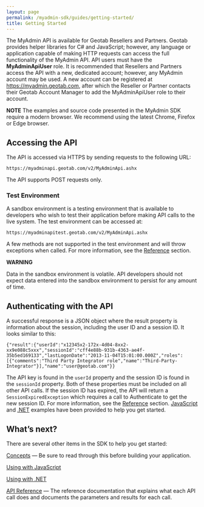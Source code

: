 ```yaml
---
layout: page
permalink: /myadmin-sdk/guides/getting-started/
title: Getting Started
---
```


The MyAdmin API is available for Geotab Resellers and Partners. Geotab provides helper libraries for C# and JavaScript; however, any language or application capable of making HTTP requests can access the full functionality of the MyAdmin API. API users must have the **MyAdminApiUser** role. It is recommended that Resellers and Partners access the API with a new, dedicated account; however, any MyAdmin account may be used. A new account can be registered at <https://myadmin.geotab.com>, after which the Reseller or Partner contacts their Geotab Account Manager to add the MyAdminApiUser role to their account.

<div class="alert alert-primary"><strong>NOTE</strong> The examples and source code presented in the MyAdmin SDK require a modern browser. We recommend using the latest Chrome, Firefox or Edge browser.</div>

## Accessing the API

The API is accessed via HTTPS by sending requests to the following URL:

`https://myadminapi.geotab.com/v2/MyAdminApi.ashx`

The API supports POST requests only.

### Test Environment

A sandbox environment is a testing environment that is available to developers who wish to test their application before making API calls to the live system. The test environment can be accessed at:

`https://myadminapitest.geotab.com/v2/MyAdminApi.ashx`

A few methods are not supported in the test environment and will throw exceptions when called. For more information, see the [Reference](../../api/reference) section.

<div class="alert alert-danger"><strong>WARNING</strong>

Data in the sandbox environment is volatile. API developers should not expect data entered into the sandbox environment to persist for any amount of time.
</div>

## Authenticating with the API

A successful response is a JSON object where the result property is information about the session, including the user ID and a session ID. It looks similar to this:

`{"result":{"userId":"x12345x2-172x-4d04-8xx2-xx9e088c5xxx","sessionId":"cff4e88b-931b-4363-ae4f-35b5ed169133","lastLogonDate":"2013-11-04T15:01:00.000Z","roles":[{"comments":"Third Party Integrator role","name":"Third-Party-Integrator"}],"name":"user@geotab.com"}}`

The API key is found in the `userId` property and the session ID is found in the `sessionId` property. Both of these properties must be included on all other API calls. If the session ID has expired, the API will return a `SessionExpiredException` which requires a call to Authenticate to get the new session ID. For more information, see the [Reference](../../api/reference) section. [JavaScript](../../code-samples/javascript-examples) and [.NET](../../code-samples/dotnet-framework-examples) examples have been provided to help you get started.

## What’s next?
There are several other items in the SDK to help you get started:

[Concepts](../concepts) — Be sure to read through this before building your application.

[Using with JavaScript](../using-with-javascript)

[Using with .NET](../using-with-dotnet-framework/dotnet-framework-examples)

[API Reference](../../api/reference) — The reference documentation that explains what each API call does and documents the parameters and results for each call.